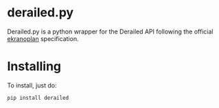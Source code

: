 # derailed.py
Derailed.py is a python wrapper for the Derailed API following the official [ekranoplan](https://github.com/d6dapp/ekranoplan) specification.

# Installing

To install, just do:

```shell
pip install derailed
```